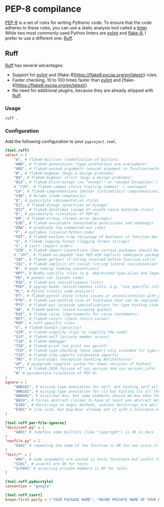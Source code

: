 # PEP-8 compilance

[PEP-8](https://peps.python.org/pep-0008/) is a set of rules for writing Pythonic code. To ensure that the code adheres to these rules, you can use a static analysis tool called a [linter](https://en.wikipedia.org/wiki/Lint_(software)). While two most commonly used Python linters are [pylint](https://pypi.org/project/pylint/) and [flake-8](https://flake8.pycqa.org/en/latest/), I prefer to use a different one: [Ruff](#ruff).

## Ruff

[Ruff](https://beta.ruff.rs/docs/) has several advantages:
- Support for [pylint](https://pypi.org/project/pylint/) and [flake-8]https://flake8.pycqa.org/en/latest/) rules.
- Faster checking, 10 to 100 times faster than [pylint](https://pypi.org/project/pylint/) and [flake-8]https://flake8.pycqa.org/en/latest/).
- No need for additional plugins, because they are already shipped with [Ruff](https://beta.ruff.rs/docs/).

### Usage

```sh
ruff .
```

### Configuration

Add the following configuration to your `pyproject.toml`.

```toml
[tool.ruff]
select = [
    "A", # flake8-builtins (redefinition of bultins)
    "ANN", # flake8-annotations (type annotations are everywhere)
    "ARG", # flake8-unused-arguments (unused argument in function/method/class/lambda)
    "B", # flake8-bugbear (bugs & design problems)
    "B9", # flake8-bugbear strict (bugs & design problems)
    "BLE", # flake8-blind-except (no "except:" or "except Exception:")
    # "COM", # flake8-commas (force trailing commas) -> unelegant
    "C4", # flake8-comprehensions (better list/set/dict comprehensions)
    "C90", # McCabe (code complexity)
    "D", # pydocstyle (documentation style)
    "DJ", # flake8-django (practices on Django)
    "DTZ", # flake8-datetimez (usage of unsafe naive datetime class)
    "E", # pycodestyle (violation of PEP-8)
    "EM", # flake8-errmsg (format error messages)
    "EXE", # flake8-executable (executable permissions and shebangs)
    "ERA", # eradicate (no commented-out code)
    "F", # pyflakes (invalid Python code)
    "FBT", # flake8-boolean-trap (misusage of booleans in function declaration & calls)
    "G", # flake8-logging-format (logging format strings)
    "I", # isort (import order)
    "ICN", # flake8-import-conventions (how certain packages should be imported or aliased)
    # "INP", # flake8-no-pep420 (ban PEP-420 implicit namespace packages) -> long live implicit namespace packages!
    "INT", # flake8-gettext (f-string resolved before function calls)
    "ISC", # flake8-implicit-str-concat (string literal concatenation)
    "N", # pep8-naming (naming conventions)
    "NPY", # NumPy-specific rules (e.g. deprecated-type-alias and legacy-random)
    "PD", # pandas-vet (pandas code)
    "PIE", # flake8-pie (miscellaneous lints)
    "PGH", # pygrep-hooks (miscellaneous lints, e.g. "use specific rule codes when using noqa")
    "PL", # Pylint (static code analyser)
    "PT", # flake8-pytest-style (style issues or inconsistencies with pytest-based tests)
    "PTH", # flake8-use-pathlib (use of functions that can be replaced by pathlib module)
    "PYI", # flake8-pyi (provide specializations for type hinting stub files)
    "Q0", # flake8-quotes (avoid escaping quotes)
    "RSE", # flake8-raise (improvements for raise statements)
    "RET", # flake8-return (check return values)
    "RUF", # ruff-specific rules
    "S", # flake8-bandit (security)
    "SIM", # flake8-simplify (tips to simplify the code)
    "SLF", # flake8-self (private member access)
    "T10", # flake8-debugger
    "T20", # flake8-print (no print nor pprint)
    "TCH", # flake8-type-checking (move import only intended for type-checking in "if TYPE_CHECKING" blocs)
    "TID", # flake8-tidy-imports (ordonated imports)
    "TRY", # tryceratops (exception handling AntiPatterns)
    "UP", # pyupgrade (upgrate syntax for newer versions of Python)
    "YTT", # flake8-2020 (misuse of sys.version and sys.version_info)
    "W" # pycodestyle (violation of PEP-8)
]
ignore = [
    "ANN101", # missing type annotation for self, but hinting self all the time is useless
    "ANN102", # missing type annotation for cls but hinting cls all the time is useless
    "ANN401", # disallows Any, but some elements should be Any when they are external
    "B024", # forces abstract classes to have at least one abstract method, but sometimes a class is virtually abstract
    "D105", # docstrings on magic methods, useless docstrings are well known 
    "E501" # line size, but bug-bear already set it with a tolerance of 10% (B950)
]

[tool.ruff.per-file-ignores]
"docs/conf.py" = [
    "A001" # redefine some builtins (like "copyright") is OK in docs
]
"noxfile.py" = [
    "D402" # repeating the name of the function is OK for nox since it's to display it to the user
]
"test/*" = [
    "ARG", # some arguments are unused in tests functions but useful (e.g. mocks)
    "S101", # asserts are OK for tests
    "SLF001" # accessing private members is OK for tests
]

[tool.ruff.pydocstyle]
convention = "google"

[tool.ruff.isort]
known-first-party = ["YOUR PACKAGE NAME", "MAYBE PRIVATE NAME OF YOUR PACKAGE"]
```
